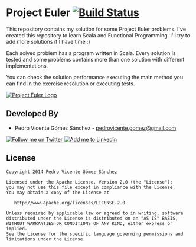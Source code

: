 Project Euler [![Build Status](https://travis-ci.org/pedrovgs/ProjectEuler.svg?branch=master)](https://travis-ci.org/pedrovgs/ProjectEuler)
=============

This repository contains my solution for some Project Euler problems. I've created this repository to learn Scala and Functional Programming. I'll try to add more solutions if I have time :)

Each solved problem has a program written in Scala. Every solution is tested and some problems contains more than one solution with different implementations.
 
You can check the solution performance executing the main method you can find in the exercise resolution or executing tests.

<a href="http://www.projecteuler.net">
    <img alt="Project Euler Logo" src="http://grokcode.com/wordpress/wp-content/uploads/project_euler.png" />
</a>


Developed By
------------

* Pedro Vicente Gómez Sánchez - <pedrovicente.gomez@gmail.com>

<a href="https://twitter.com/pedro_g_s">
  <img alt="Follow me on Twitter" src="http://imageshack.us/a/img812/3923/smallth.png" />
</a>
<a href="http://www.linkedin.com/in/pedrovgs">
  <img alt="Add me to Linkedin" src="http://imageshack.us/a/img41/7877/smallld.png" />
</a>


License
-------

    Copyright 2014 Pedro Vicente Gómez Sánchez

    Licensed under the Apache License, Version 2.0 (the "License");
    you may not use this file except in compliance with the License.
    You may obtain a copy of the License at

       http://www.apache.org/licenses/LICENSE-2.0

    Unless required by applicable law or agreed to in writing, software
    distributed under the License is distributed on an "AS IS" BASIS,
    WITHOUT WARRANTIES OR CONDITIONS OF ANY KIND, either express or implied.
    See the License for the specific language governing permissions and
    limitations under the License.
